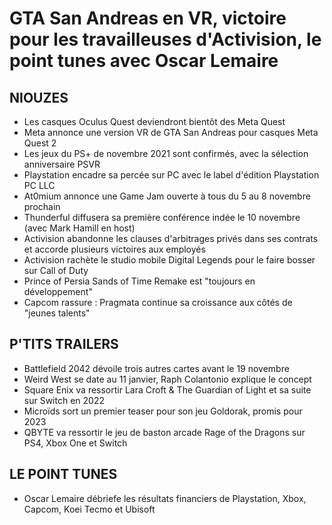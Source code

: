 # GTA San Andreas en VR, victoire pour les travailleuses d'Activision, le point tunes avec Oscar Lemaire

## NIOUZES

- Les casques Oculus Quest deviendront bientôt des Meta Quest
- Meta annonce une version VR de GTA San Andreas pour casques Meta Quest 2
- Les jeux du PS+ de novembre 2021 sont confirmés, avec la sélection anniversaire PSVR
- Playstation encadre sa percée sur PC avec le label d'édition Playstation PC LLC
- At0mium annonce une Game Jam ouverte à tous du 5 au 8 novembre prochain
- Thunderful diffusera sa première conférence indée le 10 novembre (avec Mark Hamill en host)
- Activision abandonne les clauses d'arbitrages privés dans ses contrats et accorde plusieurs victoires aux employés
- Activision rachète le studio mobile Digital Legends pour le faire bosser sur Call of Duty
- Prince of Persia Sands of Time Remake est "toujours en développement"
- Capcom rassure : Pragmata continue sa croissance aux côtés de "jeunes talents"

## P'TITS TRAILERS 

- Battlefield 2042 dévoile trois autres cartes avant le 19 novembre
- Weird West se date au 11 janvier, Raph Colantonio explique le concept
- Square Enix va ressortir Lara Croft & The Guardian of Light et sa suite sur Switch en 2022
- Microïds sort un premier teaser pour son jeu Goldorak, promis pour 2023
- QBYTE va ressortir le jeu de baston arcade Rage of the Dragons sur PS4, Xbox One et Switch

## LE POINT TUNES

- Oscar Lemaire débriefe les résultats financiers de Playstation, Xbox, Capcom, Koei Tecmo et Ubisoft
